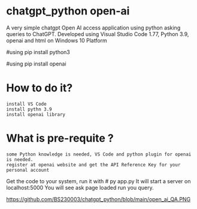 # chatgpt_python open-ai 

A very simple chatgpt Open AI access application using python asking queries to ChatGPT.
Developed using Visual Studio Code 1.77, Python 3.9, openai and html on Windows 10 Platform  

#using pip install python3

#using pip install openai

# How to do it? 
    install VS Code
    install pythn 3.9
    install openai library
    
# What is pre-requite ?
    some Python knowledge is needed, VS Code and python plugin for openai is needed.
    register at openai website and get the API Reference Key for your personal account

Get the code to your system, run it with # py app.py
It will start a server on localhost:5000
You will see ask page loaded
run you query. 

https://github.com/BS230003/chatgpt_python/blob/main/open_ai_QA.PNG

